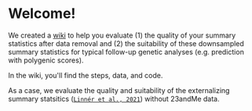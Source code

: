 # Welcome! 

We created a [wiki](https://github.com/Camzcamz/EXTminus23andMe/wiki) to help you evaluate (1) the quality of your summary statistics after data removal and (2) the suitability of these downsampled summary statistics for typical follow-up genetic analyses (e.g. prediction with polygenic scores). 

In the wiki, you'll find the steps, data, and code. 

As a case, we evaluate the quality and suitability of the externalizing summary statsitics ([`Linnér et al., 2021`](https://www.nature.com/articles/s41593-021-00908-3)) without 23andMe data. 

